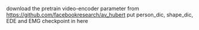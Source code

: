 download the pretrain video-encoder parameter from https://github.com/facebookresearch/av_hubert
put person_dic, shape_dic, EDE and EMG checkpoint in here
